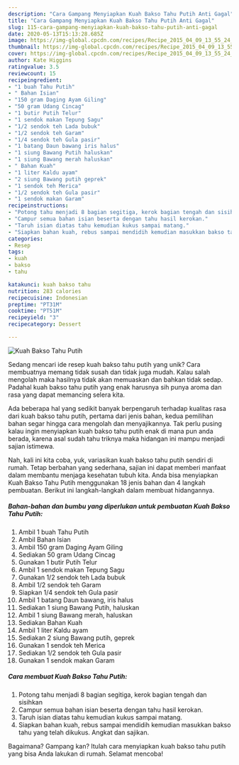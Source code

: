 ```yaml
---
description: "Cara Gampang Menyiapkan Kuah Bakso Tahu Putih Anti Gagal"
title: "Cara Gampang Menyiapkan Kuah Bakso Tahu Putih Anti Gagal"
slug: 115-cara-gampang-menyiapkan-kuah-bakso-tahu-putih-anti-gagal
date: 2020-05-13T15:13:28.685Z
image: https://img-global.cpcdn.com/recipes/Recipe_2015_04_09_13_55_24_696_163323d54d9f362db2fc/751x532cq70/kuah-bakso-tahu-putih-foto-resep-utama.jpg
thumbnail: https://img-global.cpcdn.com/recipes/Recipe_2015_04_09_13_55_24_696_163323d54d9f362db2fc/751x532cq70/kuah-bakso-tahu-putih-foto-resep-utama.jpg
cover: https://img-global.cpcdn.com/recipes/Recipe_2015_04_09_13_55_24_696_163323d54d9f362db2fc/751x532cq70/kuah-bakso-tahu-putih-foto-resep-utama.jpg
author: Kate Higgins
ratingvalue: 3.5
reviewcount: 15
recipeingredient:
- "1 buah Tahu Putih"
- " Bahan Isian"
- "150 gram Daging Ayam Giling"
- "50 gram Udang Cincag"
- "1 butir Putih Telur"
- "1 sendok makan Tepung Sagu"
- "1/2 sendok teh Lada bubuk"
- "1/2 sendok teh Garam"
- "1/4 sendok teh Gula pasir"
- "1 batang Daun bawang iris halus"
- "1 siung Bawang Putih haluskan"
- "1 siung Bawang merah haluskan"
- " Bahan Kuah"
- "1 liter Kaldu ayam"
- "2 siung Bawang putih geprek"
- "1 sendok teh Merica"
- "1/2 sendok teh Gula pasir"
- "1 sendok makan Garam"
recipeinstructions:
- "Potong tahu menjadi 8 bagian segitiga, kerok bagian tengah dan sisihkan"
- "Campur semua bahan isian beserta dengan tahu hasil kerokan."
- "Taruh isian diatas tahu kemudian kukus sampai matang."
- "Siapkan bahan kuah, rebus sampai mendidih kemudian masukkan bakso tahu yang telah dikukus. Angkat dan sajikan."
categories:
- Resep
tags:
- kuah
- bakso
- tahu

katakunci: kuah bakso tahu 
nutrition: 283 calories
recipecuisine: Indonesian
preptime: "PT31M"
cooktime: "PT51M"
recipeyield: "3"
recipecategory: Dessert

---
```



![Kuah Bakso Tahu Putih](https://img-global.cpcdn.com/recipes/Recipe_2015_04_09_13_55_24_696_163323d54d9f362db2fc/751x532cq70/kuah-bakso-tahu-putih-foto-resep-utama.jpg)

Sedang mencari ide resep kuah bakso tahu putih yang unik? Cara membuatnya memang tidak susah dan tidak juga mudah. Kalau salah mengolah maka hasilnya tidak akan memuaskan dan bahkan tidak sedap. Padahal kuah bakso tahu putih yang enak harusnya sih punya aroma dan rasa yang dapat memancing selera kita.



Ada beberapa hal yang sedikit banyak berpengaruh terhadap kualitas rasa dari kuah bakso tahu putih, pertama dari jenis bahan, kedua pemilihan bahan segar hingga cara mengolah dan menyajikannya. Tak perlu pusing kalau ingin menyiapkan kuah bakso tahu putih enak di mana pun anda berada, karena asal sudah tahu triknya maka hidangan ini mampu menjadi sajian istimewa.


Nah, kali ini kita coba, yuk, variasikan kuah bakso tahu putih sendiri di rumah. Tetap berbahan yang sederhana, sajian ini dapat memberi manfaat dalam membantu menjaga kesehatan tubuh kita. Anda bisa menyiapkan Kuah Bakso Tahu Putih menggunakan 18 jenis bahan dan 4 langkah pembuatan. Berikut ini langkah-langkah dalam membuat hidangannya.

<!--inarticleads1-->

##### Bahan-bahan dan bumbu yang diperlukan untuk pembuatan Kuah Bakso Tahu Putih:

1. Ambil 1 buah Tahu Putih
1. Ambil  Bahan Isian
1. Ambil 150 gram Daging Ayam Giling
1. Sediakan 50 gram Udang Cincag
1. Gunakan 1 butir Putih Telur
1. Ambil 1 sendok makan Tepung Sagu
1. Gunakan 1/2 sendok teh Lada bubuk
1. Ambil 1/2 sendok teh Garam
1. Siapkan 1/4 sendok teh Gula pasir
1. Ambil 1 batang Daun bawang, iris halus
1. Sediakan 1 siung Bawang Putih, haluskan
1. Ambil 1 siung Bawang merah, haluskan
1. Sediakan  Bahan Kuah
1. Ambil 1 liter Kaldu ayam
1. Sediakan 2 siung Bawang putih, geprek
1. Gunakan 1 sendok teh Merica
1. Sediakan 1/2 sendok teh Gula pasir
1. Gunakan 1 sendok makan Garam




<!--inarticleads2-->

##### Cara membuat Kuah Bakso Tahu Putih:

1. Potong tahu menjadi 8 bagian segitiga, kerok bagian tengah dan sisihkan
1. Campur semua bahan isian beserta dengan tahu hasil kerokan.
1. Taruh isian diatas tahu kemudian kukus sampai matang.
1. Siapkan bahan kuah, rebus sampai mendidih kemudian masukkan bakso tahu yang telah dikukus. Angkat dan sajikan.




Bagaimana? Gampang kan? Itulah cara menyiapkan kuah bakso tahu putih yang bisa Anda lakukan di rumah. Selamat mencoba!
